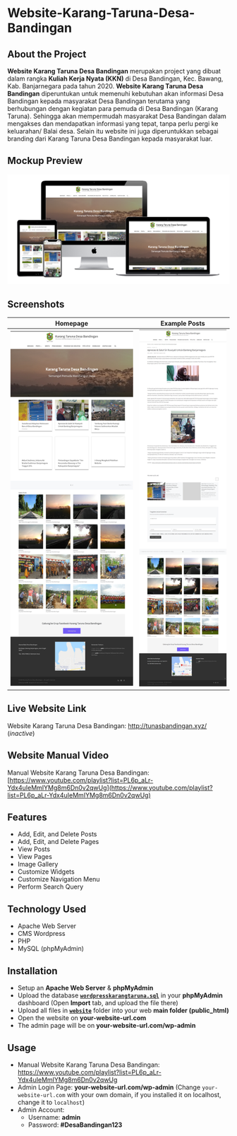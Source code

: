 # Website-Karang-Taruna-Desa-Bandingan

## About the Project
**Website Karang Taruna Desa Bandingan** merupakan project yang dibuat dalam rangka **Kuliah Kerja Nyata (KKN)** di Desa Bandingan, Kec. Bawang, Kab. Banjarnegara pada tahun 2020. **Website Karang Taruna Desa Bandingan** diperuntukan untuk memenuhi kebutuhan akan informasi Desa Bandingan kepada masyarakat Desa Bandingan terutama yang berhubungan dengan kegiatan para pemuda di Desa Bandingan (Karang Taruna). Sehingga akan mempermudah masyarakat Desa Bandingan dalam mengakses dan mendapatkan informasi yang tepat, tanpa perlu pergi ke keluarahan/ Balai desa. Selain itu website ini juga diperuntukkan sebagai branding dari Karang Taruna Desa Bandingan kepada masyarakat luar.

## Mockup Preview
![Mockup](screenshots/Tunas%20Bandingan.png)

## Screenshots
  Homepage | Example Posts
  :-------------------------:|:-------------------------:
  ![Screenshot 1](screenshots/homepage.jpg)  |  ![Screenshot 2](screenshots/post.png)

## Live Website Link
Website Karang Taruna Desa Bandingan: http://tunasbandingan.xyz/ (*inactive*)

## Website Manual Video
Manual Website Karang Taruna Desa Bandingan: [https://www.youtube.com/playlist?list=PL6p_aLr-Ydx4uIeMmIYMg8m6Dn0v2qwUg](https://www.youtube.com/playlist?list=PL6p_aLr-Ydx4uIeMmIYMg8m6Dn0v2qwUg)

## Features
* Add, Edit, and Delete Posts
* Add, Edit, and Delete Pages
* View Posts
* View Pages
* Image Gallery
* Customize Widgets
* Customize Navigation Menu
* Perform Search Query

## Technology Used
* Apache Web Server
* CMS Wordpress
* PHP
* MySQL (phpMyAdmin)

## Installation
  * Setup an **Apache Web Server** & **phpMyAdmin**
  * Upload the database [**`wordpresskarangtaruna.sql`**](database/wordpresskarangtaruna.sql) in your **phpMyAdmin** dashboard (Open **Import** tab, and upload the file there)
  * Upload all files in [**`website`**](website) folder into your web **main folder (public_html)**
  * Open the website on **your-website-url.com**
  * The admin page will be on **your-website-url.com/wp-admin**

## Usage
* Manual Website Karang Taruna Desa Bandingan: https://www.youtube.com/playlist?list=PL6p_aLr-Ydx4uIeMmIYMg8m6Dn0v2qwUg
* Admin Login Page: **your-website-url.com/wp-admin** (Change `your-website-url.com` with your own domain, if you installed it on localhost, change it to `localhost`)
* Admin Account:
  * Username: **admin**
  * Password: **#DesaBandingan123**
